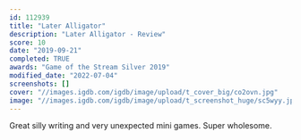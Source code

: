 ```yaml
---
id: 112939
title: "Later Alligator"
description: "Later Alligator - Review"
score: 10
date: "2019-09-21"
completed: TRUE
awards: "Game of the Stream Silver 2019"
modified_date: "2022-07-04"
screenshots: []
cover: "//images.igdb.com/igdb/image/upload/t_cover_big/co2ovn.jpg"
image: "//images.igdb.com/igdb/image/upload/t_screenshot_huge/sc5wyy.jpg"
---
```

Great silly writing and very unexpected mini games. Super wholesome.
